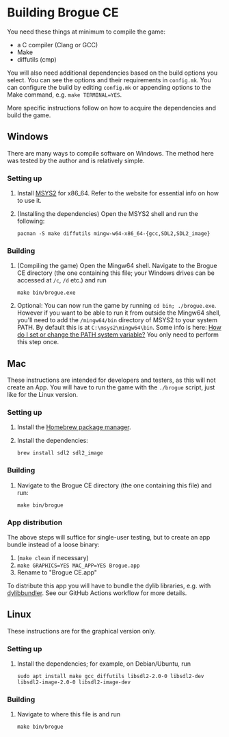 Building Brogue CE
==================

You need these things at minimum to compile the game:

- a C compiler (Clang or GCC)
- Make
- diffutils (cmp)

You will also need additional dependencies based on the build options you select.
You can see the options and their requirements in `config.mk`. You can configure
the build by editing `config.mk` or appending options to the Make command,
e.g. `make TERMINAL=YES`.

More specific instructions follow on how to acquire the dependencies and
build the game.


Windows
-------

There are many ways to compile software on Windows. The method here was
tested by the author and is relatively simple.

### Setting up

1. Install [MSYS2][1] for x86_64. Refer to the website for essential info
on how to use it.

2. (Installing the dependencies) Open the MSYS2 shell and run the following:

    ```
    pacman -S make diffutils mingw-w64-x86_64-{gcc,SDL2,SDL2_image}
    ```

### Building

1. (Compiling the game) Open the Mingw64 shell. Navigate to the Brogue CE
directory (the one containing this file; your Windows drives can be accessed
at `/c`, `/d` etc.) and run

    ```
    make bin/brogue.exe
    ```

2. Optional: You can now run the game by running `cd bin; ./brogue.exe`.
However if you want to be able to run it from outside the Mingw64 shell,
you'll need to add the `/mingw64/bin` directory of MSYS2 to your system
PATH. By default this is at `C:\msys2\mingw64\bin`. Some info is here:
[How do I set or change the PATH system variable?][3] You only need to
perform this step once.


Mac
---

These instructions are intended for developers and testers, as this will
not create an App. You will have to run the game with the `./brogue` script,
just like for the Linux version.

### Setting up

1. Install the [Homebrew package manager][4].

2. Install the dependencies:

    ```
    brew install sdl2 sdl2_image
    ```

### Building

1. Navigate to the Brogue CE directory (the one containing this file) and run:

    ```
    make bin/brogue
    ```

### App distribution

The above steps will suffice for single-user testing, but to create an app
bundle instead of a loose binary:

1.  (`make clean` if necessary)
1.  `make GRAPHICS=YES MAC_APP=YES Brogue.app`
1.  Rename to "Brogue CE.app"

To distribute this app you will have to bundle the dylib libraries, e.g. with
[dylibbundler][]. See our GitHub Actions workflow for more details.

[dylibbundler]: https://github.com/auriamg/macdylibbundler


Linux
-----

These instructions are for the graphical version only.

### Setting up

1. Install the dependencies; for example, on Debian/Ubuntu, run

    ```
    sudo apt install make gcc diffutils libsdl2-2.0-0 libsdl2-dev libsdl2-image-2.0-0 libsdl2-image-dev
    ```

### Building

1. Navigate to where this file is and run

    ```
    make bin/brogue
    ```


[1]: https://www.msys2.org/
[3]: https://www.java.com/en/download/help/path.xml
[4]: https://brew.sh/
